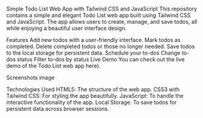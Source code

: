 Simple Todo List Web App with Tailwind CSS and JavaScript
This repository contains a simple and elegant Todo List web app built using Tailwind CSS and JavaScript. The app allows users to create, manage, and save todos, all while enjoying a beautiful user interface design.

Features
Add new todos with a user-friendly interface.
Mark todos as completed.
Delete completed todos or those no longer needed.
Save todos to the local storage for persistent data.
Schedule your to-dos
Change to-dos status
Filter to-dos by status
Live Demo
You can check out the live demo of the Todo List web app here).

Screenshots
image

Technologies Used
HTML5: The structure of the web app.
CSS3 with Tailwind CSS: For styling the app beautifully.
JavaScript: To handle the interactive functionality of the app.
Local Storage: To save todos for persistent data across browser sessions.
